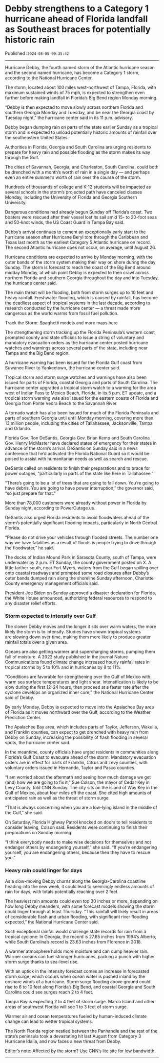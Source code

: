 # Debby strengthens to a Category 1 hurricane ahead of Florida landfall as Southeast braces for potentially historic rain

Published :`2024-08-05 09:35:42`

---

Hurricane Debby, the fourth named storm of the Atlantic hurricane season and the second named hurricane, has become a Category 1 storm, according to the National Hurricane Center.

The storm, located about 100 miles west-northwest of Tampa, Florida, with maximum sustained winds of 75 mph, is expected to strengthen even further before making landfall in Florida’s Big Bend region Monday morning.

“Debby is then expected to move slowly across northern Florida and southern Georgia Monday and Tuesday, and be near the Georgia coast by Tuesday night,” the hurricane center said in its 11 p.m. advisory.

Debby began dumping rain on parts of the state earlier Sunday as a tropical storm and is expected to unload potentially historic amounts of rainfall over the southeastern United States.

Authorities in Florida, Georgia and South Carolina are urging residents to prepare for heavy rain and possible flooding as the storm makes its way through the Gulf.

The cities of Savannah, Georgia, and Charleston, South Carolina, could both be drenched with a month’s worth of rain in a single day — and perhaps even an entire summer’s worth of rain over the course of the storm.

Hundreds of thousands of college and K-12 students will be impacted as several schools in the storm’s projected path have canceled classes Monday, including the University of Florida and Georgia Southern University.

Dangerous conditions had already begun Sunday off Florida’s coast. Two boaters were rescued after their vessel lost its sail amid 15- to 20-foot seas and 50-knot winds, the US Coast Guard in Tampa Bay said.

Debby’s arrival continues to cement an exceptionally early start to the hurricane season after Hurricane Beryl tore through the Caribbean and Texas last month as the earliest Category 5 Atlantic hurricane on record. The second Atlantic hurricane does not occur, on average, until August 26.

Hurricane conditions are expected to arrive by Monday morning, with the outer bands of the storm system making their way on shore during the day Sunday. The storm is forecast to reach the coast of the Big Bend around midday Monday, at which point Debby is expected to then crawl across northern Florida and southern Georgia throughout the day and into Tuesday, the hurricane center said.

The main threat will be flooding, both from storm surges up to 10 feet and heavy rainfall. Freshwater flooding, which is caused by rainfall, has become the deadliest aspect of tropical systems in the last decade, according to research conducted by the hurricane center — a threat made more dangerous as the world warms from fossil fuel pollution.

Track the Storm: Spaghetti models and more maps here

The strengthening storm tracking up the Florida Peninsula’s western coast prompted county and state officials to issue a string of voluntary and mandatory evacuation orders as the hurricane center posted hurricane watches and warnings across several parts of the state, including near Tampa and the Big Bend region.

A hurricane warning has been issued for the Florida Gulf coast from Suwanee River to Yankeetown, the hurricane center said.

Tropical storm and storm surge watches and warnings have also been issued for parts of Florida, coastal Georgia and parts of South Carolina. The hurricane center upgraded a tropical storm watch to a warning for the area west of Indian Pass to Mexico Beach, Florida, in its 5 p.m. ET update, and a tropical storm warning was also issued for the eastern coasts of Florida and Georgia from Ponte Vedra Beach to the Savannah River.

A tornado watch has also been issued for much of the Florida Peninsula and parts of southern Georgia until until Monday morning, covering more than 13 million people, including the cities of Tallahassee, Jacksonville, Tampa and Orlando.

Florida Gov. Ron DeSantis, Georgia Gov. Brian Kemp and South Carolina Gov. Henry McMaster have declared states of emergency for their states in advance of the storm’s arrival. DeSantis on Sunday said in a news conference that he’d activated the Florida National Guard so it would be poised to assist with humanitarian needs as well as search and rescue.

DeSantis called on residents to finish their preparations and to brace for power outages, “particularly in parts of the state like here in Tallahassee.”

“There’s going to be a lot of trees that are going to fall down. You’re going to have debris. You are going to have power interruption,” the governor said, “so just prepare for that.”

More than 78,000 customers were already without power in Florida by Sunday night, according to PowerOutage.us.

DeSantis also urged Florida residents to avoid floodwaters ahead of the storm’s potentially significant flooding impacts, particularly in North Central Florida.

“Please do not drive your vehicles through flooded streets. The number one way we have fatalities as a result of floods is people trying to drive through the floodwater,” he said.

The docks of Indian Mound Park in Sarasota County, south of Tampa, were underwater by 2 p.m. ET Sunday, the county government posted on X. A little farther south, near Fort Myers, waters from the Gulf began spilling over onto coastal roadways and prompted some road closures after Debby’s outer bands dumped rain along the shoreline Sunday afternoon, Charlotte County emergency management officials said.

President Joe Biden on Sunday approved a disaster declaration for Florida, the White House announced, authorizing federal resources to respond to any disaster relief efforts.

### Storm expected to intensify over Gulf

The slower Debby moves and the longer it sits over warm waters, the more likely the storm is to intensify. Studies have shown tropical systems are slowing down over time, making them more likely to produce greater rainfall totals over a given area.

Oceans are also getting warmer and supercharging storms, pumping them full of moisture. A 2022 study published in the journal Nature Communications found climate change increased hourly rainfall rates in tropical storms by 5 to 10% and in hurricanes by 8 to 11%.

“Conditions are favorable for strengthening over the Gulf of Mexico with warm sea surface temperatures and light shear. Intensification is likely to be slow during the first 12–24 hours, then proceed at a faster rate after the cyclone develops an organized inner core,” the National Hurricane Center said of Debby.

By early Monday, Debby is expected to move into the Apalachee Bay area of Florida as it moves northward over the Gulf, according to the Weather Prediction Center.

The Apalachee Bay area, which includes parts of Taylor, Jefferson, Wakulla, and Franklin counties, can expect to get drenched with heavy rain from Debby on Sunday, increasing the possibility of flash flooding in several spots, the hurricane center said.

In the meantime, county officials have urged residents in communities along Florida’s Gulf Coast to evacuate ahead of the storm. Mandatory evacuation orders are in effect for parts of Franklin, Citrus and Levy counties, with voluntary orders issued in Hernando, Taylor and Pasco counties.

“I am worried about the aftermath and seeing how much damage we get (and) how we are going to fix it,” Sue Colson, the mayor of Cedar Key in Levy County, told CNN Sunday. The city sits on the island of Way Key in the Gulf of Mexico, about four miles off the coast. She cited high amounts of anticipated rain as well as the threat of storm surge.

“That is always concerning when you are a low-lying island in the middle of the Gulf,” she said.

On Saturday, Florida Highway Patrol knocked on doors to tell residents to consider leaving, Colson said. Residents were continuing to finish their preparations on Sunday morning.

“I think everybody needs to make wise decisions for themselves and not endanger others by endangering yourself,” she said. “If you’re endangering yourself, you are endangering others, because then they have to rescue you.”

### Heavy rain could linger for days

As a slow-moving Debby churns along the Georgia-Carolina coastline heading into the new week, it could lead to seemingly endless amounts of rain for days, with totals potentially reaching over 2 feet.

The heaviest rain amounts could even top 30 inches or more, depending on how long Debby meanders, with some forecast models showing the storm could linger through at least Thursday. “This rainfall will likely result in areas of considerable flash and urban flooding, with significant river flooding expected,” the National Hurricane Center said.

Such exceptional rainfall would challenge state records for rain from a tropical cyclone: In Georgia, the record is 27.85 inches from 1994’s Alberto, while South Carolina’s record is 23.63 inches from Florence in 2018.

A warmer atmosphere holds more moisture and can dump heavier rain. Warmer oceans can fuel stronger hurricanes, packing a punch with higher storm surge thanks to sea-level rise.

With an uptick in the intensity forecast comes an increase in forecasted storm surge, which occurs when ocean water is pushed inland by the onshore winds of a hurricane. Storm surge flooding above ground could rise to 6 to 10 feet along Florida’s Big Bend, and coastal Georgia and South Carolina could see surges reach 2 to 4 feet.

Tampa Bay is expecting 2 to 4 feet of storm surge. Marco Island and other areas of southwest Florida will see 1 to 3 feet of storm surge.

Warmer air and ocean temperatures fueled by human-induced climate change can lead to wetter tropical systems.

The North Florida region nestled between the Panhandle and the rest of the state’s peninsula took a devastating hit last August from Category 3 Hurricane Idalia, and now faces a new threat from Debby.

Editor’s note: Affected by the storm? Use CNN’s lite site for low bandwidth.

---


